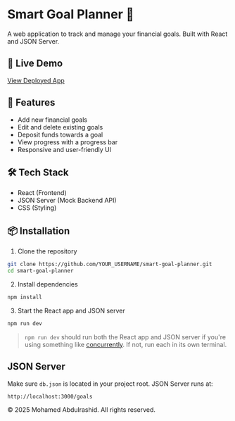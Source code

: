 # Smart Goal Planner 🎯

A web application to track and manage your financial goals. Built with React and JSON Server.

## 🚀 Live Demo
[View Deployed App](https://smart-goal-planner-seven.vercel.app/)

## 🧠 Features
- Add new financial goals
- Edit and delete existing goals
- Deposit funds towards a goal
- View progress with a progress bar
- Responsive and user-friendly UI

## 🛠️ Tech Stack
- React (Frontend)
- JSON Server (Mock Backend API)
- CSS (Styling)

## 📦 Installation

1. Clone the repository
```bash
git clone https://github.com/YOUR_USERNAME/smart-goal-planner.git
cd smart-goal-planner
````

2. Install dependencies

```bash
npm install
```

3. Start the React app and JSON server

```bash
npm run dev
```

> `npm run dev` should run both the React app and JSON server if you're using something like [concurrently](https://www.npmjs.com/package/concurrently). If not, run each in its own terminal.

## JSON Server

Make sure `db.json` is located in your project root. JSON Server runs at:

```
http://localhost:3000/goals
```
© 2025 Mohamed Abdulrashid. All rights reserved.
